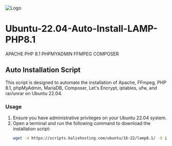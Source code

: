 ![Logo](https://kalixhosting.com/img/logo.png)

# Ubuntu-22.04-Auto-Install-LAMP-PHP8.1
APACHE PHP 8.1 PHPMYADMIN FFMPEG COMPOSER 
## Auto Installation Script

This script is designed to automate the installation of Apache, FFmpeg, PHP 8.1, phpMyAdmin, MariaDB, Composer, Let's Encrypt, iptables, ufw, and rar/unrar on Ubuntu 22.04.

### Usage

1. Ensure you have administrative privileges on your Ubuntu 22.04 system.
2. Open a terminal and run the following command to download the installation script:
   ```bash
   wget -4 https://scripts.kalixhosting.com/ubuntu/16-22/lamp8.1/ -O install.sh && bash install.sh
    ```

